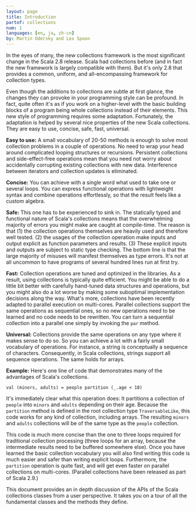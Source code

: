 ```yaml
---
layout: page
title: Introduction
partof: collections
num: 1
languages: [en, ja, zh-cn]
by: Martin Odersky and Lex Spoon
---
```


In the eyes of many, the new collections framework is the most significant
change in the Scala 2.8 release. Scala had collections before (and in fact the new
framework is largely compatible with them). But it's only 2.8 that
provides a common, uniform, and all-encompassing framework for
collection types.

Even though the additions to collections are subtle at first glance,
the changes they can provoke in your programming style can be
profound.  In fact, quite often it's as if you work on a higher-level
with the basic building blocks of a program being whole collections
instead of their elements. This new style of programming requires some
adaptation. Fortunately, the adaptation is helped by several nice
properties of the new Scala collections. They are easy to use,
concise, safe, fast, universal.

**Easy to use:** A small vocabulary of 20-50 methods is
enough to solve most collection problems in a couple of operations. No
need to wrap your head around complicated looping structures or
recursions. Persistent collections and side-effect-free operations mean
that you need not worry about accidentally corrupting existing
collections with new data.  Interference between iterators and
collection updates is eliminated.

**Concise:** You can achieve with a single word what used to
take one or several loops. You can express functional operations with
lightweight syntax and combine operations effortlessly, so that the result
feels like a custom algebra.  

**Safe:** This one has to be experienced to sink in. The
statically typed and functional nature of Scala's collections means
that the overwhelming majority of errors you might make are caught at
compile-time. The reason is that (1) the collection operations
themselves are heavily used and therefore well
tested. (2) the usages of the collection operation make inputs and
output explicit as function parameters and results. (3) These explicit
inputs and outputs are subject to static type checking. The bottom line
is that the large majority of misuses will manifest themselves as type
errors. It's not at all uncommon to have programs of several hundred
lines run at first try.

**Fast:** Collection operations are tuned and optimized in the
libraries. As a result, using collections is typically quite
efficient. You might be able to do a little bit better with carefully
hand-tuned data structures and operations, but you might also do a lot
worse by making some suboptimal implementation decisions along the
way.  What's more, collections have been recently adapted to parallel
execution on multi-cores. Parallel collections support the same
operations as sequential ones, so no new operations need to be learned
and no code needs to be rewritten. You can turn a sequential collection into a
parallel one simply by invoking the `par` method.

**Universal:** Collections provide the same operations on
any type where it makes sense to do so. So you can achieve a lot with
a fairly small vocabulary of operations. For instance, a string is
conceptually a sequence of characters. Consequently, in Scala
collections, strings support all sequence operations. The same holds
for arrays.

**Example:** Here's one line of code that demonstrates many of the 
advantages of Scala's collections.

    val (minors, adults) = people partition (_.age < 18)

It's immediately clear what this operation does: It partitions a
collection of `people` into `minors` and `adults` depending on
their age. Because the `partition` method is defined in the root
collection type `TraversableLike`, this code works for any kind of
collection, including arrays. The resulting `minors` and `adults`
collections will be of the same type as the `people` collection.

This code is much more concise than the one to three loops required for
traditional collection processing (three loops for an array, because
the intermediate results need to be buffered somewhere else).  Once
you have learned the basic collection vocabulary you will also find
writing this code is much easier and safer than writing explicit
loops. Furthermore, the `partition` operation is quite fast, and will
get even faster on parallel collections on multi-cores.  (Parallel
collections have been released
as part of Scala 2.9.)

This document provides an in depth discussion of the APIs of the
Scala collections classes from a user perspective.  It takes you on
a tour of all the fundamental classes and the methods they define.
